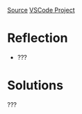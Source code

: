 [Source](https://exercism.org/tracks/csharp/exercises/simple-cipher)
[VSCode Project](vscode://file/Users/conorlambert/Exercism/csharp/simple-cipher)

# Reflection
- ???

# Solutions
???